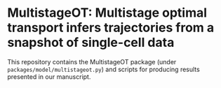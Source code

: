 # MultistageOT: Multistage optimal transport infers trajectories from a snapshot of single-cell data

This repository contains the MultistageOT package (under `packages/model/multistageot.py`) and scripts for producing results presented in our manuscript.